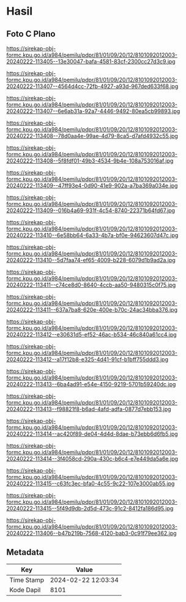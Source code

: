 # Hasil

## Foto C Plano

https://sirekap-obj-formc.kpu.go.id/a984/pemilu/pdpr/81/01/09/20/12/8101092012003-20240222-113405--13e30047-bafa-4581-83cf-2300cc27d3c9.jpg

https://sirekap-obj-formc.kpu.go.id/a984/pemilu/pdpr/81/01/09/20/12/8101092012003-20240222-113407--4564d4cc-72fb-4927-a93d-967ded633f68.jpg

https://sirekap-obj-formc.kpu.go.id/a984/pemilu/pdpr/81/01/09/20/12/8101092012003-20240222-113407--6e6ab31a-92a7-4446-9492-80ea5cb99893.jpg

https://sirekap-obj-formc.kpu.go.id/a984/pemilu/pdpr/81/01/09/20/12/8101092012003-20240222-113408--78d0aa4e-99ae-4d79-8ca5-d7afd4932c55.jpg

https://sirekap-obj-formc.kpu.go.id/a984/pemilu/pdpr/81/01/09/20/12/8101092012003-20240222-113408--5f8fdf01-49b3-4534-9b4e-108a753016af.jpg

https://sirekap-obj-formc.kpu.go.id/a984/pemilu/pdpr/81/01/09/20/12/8101092012003-20240222-113409--47ff93e4-0d90-41e9-902a-a7ba369a034e.jpg

https://sirekap-obj-formc.kpu.go.id/a984/pemilu/pdpr/81/01/09/20/12/8101092012003-20240222-113409--016b4a69-931f-4c54-8740-22371b64fd67.jpg

https://sirekap-obj-formc.kpu.go.id/a984/pemilu/pdpr/81/01/09/20/12/8101092012003-20240222-113410--6e58bb64-6a33-4b7a-bf0e-94623607d47c.jpg

https://sirekap-obj-formc.kpu.go.id/a984/pemilu/pdpr/81/01/09/20/12/8101092012003-20240222-113410--5d7faa74-ef65-4009-b228-6079d1b9ad2a.jpg

https://sirekap-obj-formc.kpu.go.id/a984/pemilu/pdpr/81/01/09/20/12/8101092012003-20240222-113411--c74ce8d0-8640-4ccb-aa50-9480315c0f75.jpg

https://sirekap-obj-formc.kpu.go.id/a984/pemilu/pdpr/81/01/09/20/12/8101092012003-20240222-113411--637a7ba8-620e-400e-b70c-24ac34bba376.jpg

https://sirekap-obj-formc.kpu.go.id/a984/pemilu/pdpr/81/01/09/20/12/8101092012003-20240222-113412--e30631d5-ef52-46ac-b534-46c840a61cc4.jpg

https://sirekap-obj-formc.kpu.go.id/a984/pemilu/pdpr/81/01/09/20/12/8101092012003-20240222-113412--a17f12b8-e325-4d41-91cf-b1bff755ddd3.jpg

https://sirekap-obj-formc.kpu.go.id/a984/pemilu/pdpr/81/01/09/20/12/8101092012003-20240222-113413--6ba4ad91-e54e-4150-9219-5701b59240dc.jpg

https://sirekap-obj-formc.kpu.go.id/a984/pemilu/pdpr/81/01/09/20/12/8101092012003-20240222-113413--f98821f8-b6ad-4afd-adfa-0877d7ebb153.jpg

https://sirekap-obj-formc.kpu.go.id/a984/pemilu/pdpr/81/01/09/20/12/8101092012003-20240222-113414--ac420f89-de04-4d4d-8dae-b73ebb6d6fb5.jpg

https://sirekap-obj-formc.kpu.go.id/a984/pemilu/pdpr/81/01/09/20/12/8101092012003-20240222-113414--3f4058cd-290a-430c-b6c4-e7e449da5a6e.jpg

https://sirekap-obj-formc.kpu.go.id/a984/pemilu/pdpr/81/01/09/20/12/8101092012003-20240222-113415--c63fc3ec-bfa0-4c55-9c22-107e3000ab55.jpg

https://sirekap-obj-formc.kpu.go.id/a984/pemilu/pdpr/81/01/09/20/12/8101092012003-20240222-113415--5f49d9db-2d5d-473c-91c2-8412fa186d95.jpg

https://sirekap-obj-formc.kpu.go.id/a984/pemilu/pdpr/81/01/09/20/12/8101092012003-20240222-113406--b47b219b-7568-4120-bab3-0c91f79ee362.jpg


## Metadata

| Key        | Value               |
| ---------- | ------------------- |
| Time Stamp | 2024-02-22 12:03:34 |
| Kode Dapil | 8101                |



